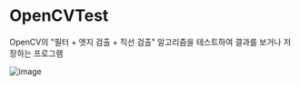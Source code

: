 # OpenCVTest
OpenCV의 "필터 + 엣지 검출 + 직선 검출" 알고리즘을 테스트하여 결과를 보거나 저장하는 프로그램

![image](https://github.com/Soonbum/OpenCVTest/assets/16474083/22e0e39e-a350-4c33-a513-2be3436708a6)
